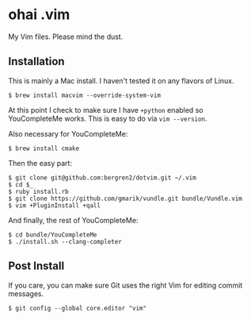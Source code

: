 # ohai .vim

My Vim files. Please mind the dust.

## Installation

This is mainly a Mac install. I haven't tested it on any flavors of Linux.

    $ brew install macvim --override-system-vim

At this point I check to make sure I have `+python` enabled so YouCompleteMe works.
This is easy to do via `vim --version`.

Also necessary for YouCompleteMe:

    $ brew install cmake

Then the easy part:

    $ git clone git@github.com:bergren2/dotvim.git ~/.vim
    $ cd $_
    $ ruby install.rb
    $ git clone https://github.com/gmarik/vundle.git bundle/Vundle.vim
    $ vim +PluginInstall +qall

And finally, the rest of YouCompleteMe:

    $ cd bundle/YouCompleteMe
    $ ./install.sh --clang-completer

## Post Install

If you care, you can make sure Git uses the right Vim for editing commit
messages.

    $ git config --global core.editor "vim"
